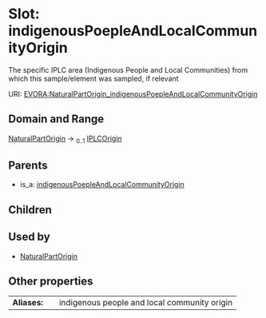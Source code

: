 
# Slot: indigenousPoepleAndLocalCommunityOrigin

The specific IPLC area (Indigenous People and Local Communities) from which this sample/element was sampled, if relevant

URI: [EVORA:NaturalPartOrigin_indigenousPoepleAndLocalCommunityOrigin](https://evora-project.eu/NaturalPartOrigin_indigenousPoepleAndLocalCommunityOrigin)


## Domain and Range

[NaturalPartOrigin](NaturalPartOrigin.md) &#8594;  <sub>0..1</sub> [IPLCOrigin](IPLCOrigin.md)

## Parents

 *  is_a: [indigenousPoepleAndLocalCommunityOrigin](indigenousPoepleAndLocalCommunityOrigin.md)

## Children


## Used by

 * [NaturalPartOrigin](NaturalPartOrigin.md)

## Other properties

|  |  |  |
| --- | --- | --- |
| **Aliases:** | | indigenous people and local community origin |